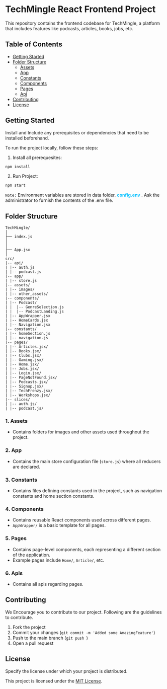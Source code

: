 # TechMingle React Frontend Project

This repository contains the frontend codebase for TechMingle, a platform that includes features like podcasts, articles, books, jobs, etc.

## Table of Contents

- [Getting Started](#getting-started)
- [Folder Structure](#folder-structure)
  - [Assets](#1-assets)
  - [App](#2-app)
  - [Constants](#3-constants)
  - [Components](#4-components)
  - [Pages](#5-pages)
  - [Api](#5-apis)
- [Contributing](#contributing)
- [License](#license)

## Getting Started

Install and Include any prerequisites or dependencies that need to be installed beforehand.

To run the project locally, follow these steps:

1. Install all prerequesites:

```bash
npm install
```
2. Run Project:

```bash
npm start
```

``Note:`` Environment variables are stored in data folder. <span style="font-weight:bold;color:deepskyblue;">config.env</span> . Ask the administrator to furnish the contents of the .env file.

## Folder Structure

```
TechMingle/
│
├── index.js
│
│
├── App.jsx
│
src/
|-- api/
| |-- auth.js
| |-- podcast.js
|-- app/
| |-- store.js
|-- assets/
| |-- images/
| |-- other_assets/
|-- components/
| |-- Podcast/
| |  |-- GenreSelection.js
| |  |-- PodcastLanding.js
| |-- AppWrapper.jsx
| |-- HomeCards.jsx
| |-- Navigation.jsx
|-- constants/
| |-- homeSection.js
| |-- navigation.js
|-- pages/
| |-- Articles.jsx/
| |-- Books.jsx/
| |-- Clubs.jsx/
| |-- Gaming.jsx/
| |-- Home.jsx/
| |-- Jobs.jsx/
| |-- Login.jsx/
| |-- PageNotFound.jsx/
| |-- Podcasts.jsx/
| |-- Signup.jsx/
| |-- TechFrenzy.jsx/
| |-- Workshops.jsx/
|-- slices/
| |-- auth.js/
| |-- podcast.js/
```

### 1. Assets
   - Contains folders for images and other assets used throughout the project.

### 2. App
   - Contains the main store configuration file (`store.js`) where all reducers are declared.

### 3. Constants
   - Contains files defining constants used in the project, such as navigation constants and home section constants.

### 4. Components
   - Contains reusable React components used across different pages.
   - `AppWrapper/` is a basic template for all pages.

### 5. Pages
   - Contains page-level components, each representing a different section of the application.
   - Example pages include `Home/`, `Article/`, etc.

### 6. Apis
   - Contains all apis regarding pages.


## Contributing

We Encourage you to contribute to our project. Following are the guidelines to contribute.

1. Fork the project
2. Commit your changes (`git commit -m 'Added some AmazingFeature'`)
3. Push to the main branch (`git push `)
4. Open a pull request

## License

Specify the license under which your project is distributed.

This project is licensed under the [MIT License](#).
